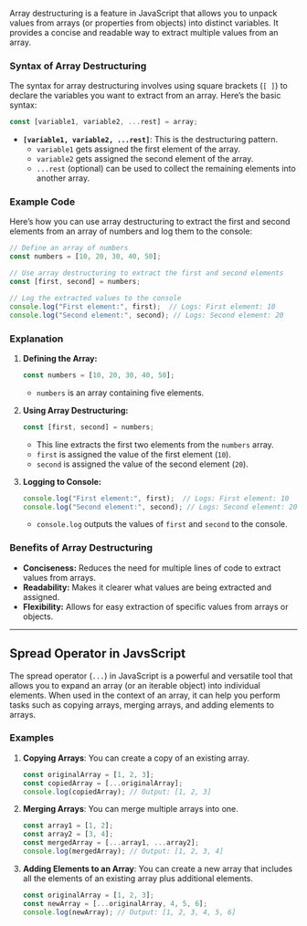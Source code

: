 Array destructuring is a feature in JavaScript that allows you to unpack values from arrays (or properties from objects) into distinct variables. It provides a concise and readable way to extract multiple values from an array.

### Syntax of Array Destructuring

The syntax for array destructuring involves using square brackets (`[ ]`) to declare the variables you want to extract from an array. Here’s the basic syntax:

```javascript
const [variable1, variable2, ...rest] = array;
```

- **`[variable1, variable2, ...rest]`**: This is the destructuring pattern.
  - `variable1` gets assigned the first element of the array.
  - `variable2` gets assigned the second element of the array.
  - `...rest` (optional) can be used to collect the remaining elements into another array.

### Example Code

Here’s how you can use array destructuring to extract the first and second elements from an array of numbers and log them to the console:

```javascript
// Define an array of numbers
const numbers = [10, 20, 30, 40, 50];

// Use array destructuring to extract the first and second elements
const [first, second] = numbers;

// Log the extracted values to the console
console.log("First element:", first);  // Logs: First element: 10
console.log("Second element:", second); // Logs: Second element: 20
```

### Explanation

1. **Defining the Array:**
   ```javascript
   const numbers = [10, 20, 30, 40, 50];
   ```
   - `numbers` is an array containing five elements.

2. **Using Array Destructuring:**
   ```javascript
   const [first, second] = numbers;
   ```
   - This line extracts the first two elements from the `numbers` array.
   - `first` is assigned the value of the first element (`10`).
   - `second` is assigned the value of the second element (`20`).

3. **Logging to Console:**
   ```javascript
   console.log("First element:", first);  // Logs: First element: 10
   console.log("Second element:", second); // Logs: Second element: 20
   ```
   - `console.log` outputs the values of `first` and `second` to the console.

### Benefits of Array Destructuring

- **Conciseness:** Reduces the need for multiple lines of code to extract values from arrays.
- **Readability:** Makes it clearer what values are being extracted and assigned.
- **Flexibility:** Allows for easy extraction of specific values from arrays or objects.

---
## Spread Operator in JavsScript

The spread operator (`...`) in JavaScript is a powerful and versatile tool that allows you to expand an array (or an iterable object) into individual elements. When used in the context of an array, it can help you perform tasks such as copying arrays, merging arrays, and adding elements to arrays.

### Examples

1. **Copying Arrays**:
   You can create a copy of an existing array.
   ```javascript
   const originalArray = [1, 2, 3];
   const copiedArray = [...originalArray];
   console.log(copiedArray); // Output: [1, 2, 3]
   ```

2. **Merging Arrays**:
   You can merge multiple arrays into one.
   ```javascript
   const array1 = [1, 2];
   const array2 = [3, 4];
   const mergedArray = [...array1, ...array2];
   console.log(mergedArray); // Output: [1, 2, 3, 4]
   ```

3. **Adding Elements to an Array**:
   You can create a new array that includes all the elements of an existing array plus additional elements.
   ```javascript
   const originalArray = [1, 2, 3];
   const newArray = [...originalArray, 4, 5, 6];
   console.log(newArray); // Output: [1, 2, 3, 4, 5, 6]
   ```